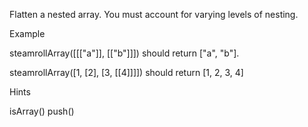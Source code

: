 Flatten a nested array. You must account for varying levels of nesting.

Example

steamrollArray([[["a"]], [["b"]]]) should return ["a", "b"].

steamrollArray([1, [2], [3, [[4]]]]) should return [1, 2, 3, 4]

Hints

isArray()
push()
